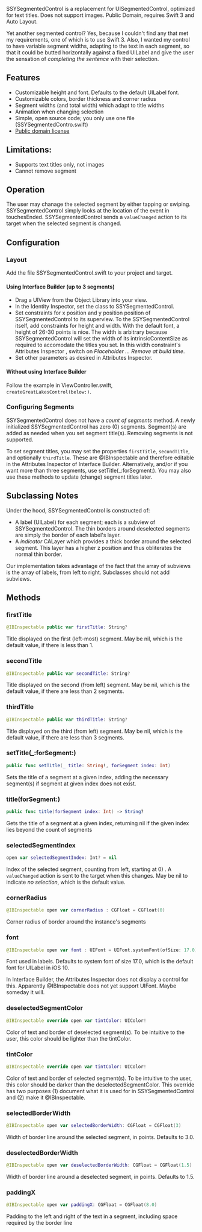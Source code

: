 SSYSegmentedControl is a replacement for UISegmentedControl, optimized for text
titles.  Does not support images.  Public Domain, requires Swift 3 and Auto
Layout.

Yet another segmented control?  Yes, because I couldn't find any that met my
requirements, one of which is to use Swift 3.  Also, I wanted my control to have
variable segment widths, adapting to the text in each segment, so that it could
be butted horizontally against a fixed UILabel and give the user the sensation
of *completing  the sentence* with their selection.

## Features

* Customizable height and font.  Defaults to the default UILabel font.
* Customizable colors, border thickness and corner radius
* Segment widths (and total width) which adapt to title widths
* Animation when changing selection
* Simple, open source code; you only use one file (SSYSegmentedContro.swift)
* [Public domain license](http://unlicense.org)

## Limitations:

* Supports text titles only, not images
* Cannot remove segment

## Operation

The user may chanage the selected segment by either tapping or swiping.
SSYSegmentedControl simply looks at the location of the event in touchesEnded.
SSYSegmentedControl sends a `valueChanged` action to its target when the
selected segment is changed.

## Configuration

### Layout

Add the file SSYSegmentedControl.swift to your project and target.

#### Using Interface Builder (up to 3 segments)

* Drag a UIView from the Object Library into your view.
* In the Identity Inspector, set the class to SSYSegmentedControl.
* Set constraints for x position and y position position of SSYSegmentedControl
to its superview.  To the SSYSegmentedControl itself, add constraints for
height and width.  With the default font, a height of 26-30 points is nice.
The width is arbitrary because SSYSegmentedControl will set the width of its
intrinsicContentSize as required to accomodate the titles you set.  In this
width constraint's Attributes Inspector , switch on *Placeholder … Remove at
build time*.
* Set other parameters as desired in Attributes Inspector.

#### Without using Interface Builder

Follow the example in ViewController.swift, `createGreatLakesControl(below:)`.

### Configuring Segments

SSYSegmentedControl does not have a *count of segments* method.  A newly
initialized SSYSegmentedControl has zero (0) segments.  Segment(s) are added as
needed when you set segment title(s).  Removing segments is not supported.

To set segment titles, you may set the properties `firstTitle`, `secondTitle`,
and optionally `thirdTitle`.  These are @IBInspectable and therefore editable
in the Attributes Inspector of Interface Builder.  Alternatively, and/or if you
want more than three segments, use setTitle(_:forSegment:).  You may also use
these methods to update (change) segment titles later.

## Subclassing Notes

Under the hood, SSYSegmentedControl is constructed of:

* A label (UILabel) for each segment; each is a subview of SSYSegmentedControl.
The thin borders around deselected segments are simply the border of each
label's layer.
* A *indicator* CALayer which provides a thick border around the selected
segment.  This layer has a higher z position and thus obliterates the normal
thin border.

Our implementation takes advantage of the fact that the array of subviews
is the array of labels, from left to right.  Subclasses should not add
subviews.

## Methods

### firstTitle

```swift
@IBInspectable public var firstTitle: String?
```

Title displayed on the first (left-most) segment.  May be nil, which is the default value, if there is less than 1.

### secondTitle

```swift
@IBInspectable public var secondTitle: String?
```
Title displayed on the second (from left) segment.  May be nil, which is the default value, if there are less than 2 segments.

### thirdTitle

```swift
@IBInspectable public var thirdTitle: String?
```
Title displayed on the third (from left) segment.  May be nil, which is the default value, if there are less than 3 segments.

### setTitle(_:forSegment:)

```swift
public func setTitle(_ title: String!, forSegment index: Int)
```
Sets the title of a segment at a given index, adding the necessary segment(s) if segment at given index does not exist.

### title(forSegment:)

```swift
public func title(forSegment index: Int) -> String?
```
Gets the title of a segment at a given index, returning nil if the given index lies beyond the count of segments

### selectedSegmentIndex

```swift
open var selectedSegmentIndex: Int? = nil
```

Index of the selected segment, counting from left, starting at 0) .  A `valueChanged` action is sent to the target when this changes.  May be nil to indicate *no selection*, which is the default value.

### cornerRadius

```swift
@IBInspectable open var cornerRadius : CGFloat = CGFloat(0)
```
Corner radius of border around the instance's segments

### font

```swift
@IBInspectable open var font : UIFont = UIFont.systemFont(ofSize: 17.0)
```
Font used in labels.  Defaults to system font of size 17.0, which is the default font for UILabel in iOS 10.

In Interface Builder, the Attributes Inspector does not display a control for this.  Apparently @IBInspectable does not yet support UIFont.  Maybe someday it will.

### deselectedSegmentColor

```swift
@IBInspectable override open var tintColor: UIColor!
```
Color of text and border of deselected segment(s).  To be intuitive to the user, this color should be lighter than the tintColor.

### tintColor 

```swift
@IBInspectable override open var tintColor: UIColor!
```

Color of text and border of selected segment(s).  To be intuitive to the user, this color should be darker than the deselectedSegmentColor.  This override has two purposes (1) document what it is used for in SSYSegmentedControl and (2) make it @IBInspectable.

### selectedBorderWidth

```swift
@IBInspectable open var selectedBorderWidth: CGFloat = CGFloat(3)
```

Width of border line around the selected segment, in points.  Defaults to 3.0.

### deselectedBorderWidth

```swift
@IBInspectable open var deselectedBorderWidth: CGFloat = CGFloat(1.5)
```

Width of border line around a deselected segment, in points.  Defaults to 1.5.

### paddingX

```swift
@IBInspectable open var paddingX: CGFloat = CGFloat(8.0)
```

Padding to the left and right of the text in a segment, including space required by the border line
